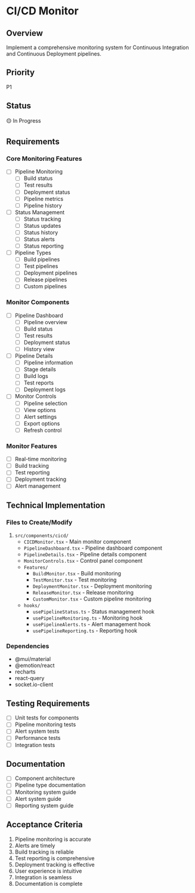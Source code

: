 # CI/CD Monitor

## Overview
Implement a comprehensive monitoring system for Continuous Integration and Continuous Deployment pipelines.

## Priority
P1

## Status
🟡 In Progress

## Requirements

### Core Monitoring Features
- [ ] Pipeline Monitoring
  - [ ] Build status
  - [ ] Test results
  - [ ] Deployment status
  - [ ] Pipeline metrics
  - [ ] Pipeline history
- [ ] Status Management
  - [ ] Status tracking
  - [ ] Status updates
  - [ ] Status history
  - [ ] Status alerts
  - [ ] Status reporting
- [ ] Pipeline Types
  - [ ] Build pipelines
  - [ ] Test pipelines
  - [ ] Deployment pipelines
  - [ ] Release pipelines
  - [ ] Custom pipelines

### Monitor Components
- [ ] Pipeline Dashboard
  - [ ] Pipeline overview
  - [ ] Build status
  - [ ] Test results
  - [ ] Deployment status
  - [ ] History view
- [ ] Pipeline Details
  - [ ] Pipeline information
  - [ ] Stage details
  - [ ] Build logs
  - [ ] Test reports
  - [ ] Deployment logs
- [ ] Monitor Controls
  - [ ] Pipeline selection
  - [ ] View options
  - [ ] Alert settings
  - [ ] Export options
  - [ ] Refresh control

### Monitor Features
- [ ] Real-time monitoring
- [ ] Build tracking
- [ ] Test reporting
- [ ] Deployment tracking
- [ ] Alert management

## Technical Implementation

### Files to Create/Modify
1. `src/components/cicd/`
   - `CICDMonitor.tsx` - Main monitor component
   - `PipelineDashboard.tsx` - Pipeline dashboard component
   - `PipelineDetails.tsx` - Pipeline details component
   - `MonitorControls.tsx` - Control panel component
   - `Features/`
     - `BuildMonitor.tsx` - Build monitoring
     - `TestMonitor.tsx` - Test monitoring
     - `DeploymentMonitor.tsx` - Deployment monitoring
     - `ReleaseMonitor.tsx` - Release monitoring
     - `CustomMonitor.tsx` - Custom pipeline monitoring
   - `hooks/`
     - `usePipelineStatus.ts` - Status management hook
     - `usePipelineMonitoring.ts` - Monitoring hook
     - `usePipelineAlerts.ts` - Alert management hook
     - `usePipelineReporting.ts` - Reporting hook

### Dependencies
- @mui/material
- @emotion/react
- recharts
- react-query
- socket.io-client

## Testing Requirements
- [ ] Unit tests for components
- [ ] Pipeline monitoring tests
- [ ] Alert system tests
- [ ] Performance tests
- [ ] Integration tests

## Documentation
- [ ] Component architecture
- [ ] Pipeline type documentation
- [ ] Monitoring system guide
- [ ] Alert system guide
- [ ] Reporting system guide

## Acceptance Criteria
1. Pipeline monitoring is accurate
2. Alerts are timely
3. Build tracking is reliable
4. Test reporting is comprehensive
5. Deployment tracking is effective
6. User experience is intuitive
7. Integration is seamless
8. Documentation is complete 